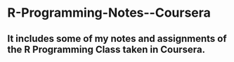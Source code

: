 R-Programming-Notes--Coursera
=============================


It includes some of my notes and assignments of the R Programming Class taken in Coursera.
--------------------------------------------------------------------------------------------
